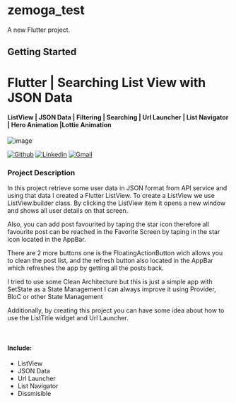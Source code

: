 # zemoga_test

A new Flutter project.

## Getting Started

# Flutter | Searching List View with JSON Data 
#### ListView | JSON Data | Filtering | Searching | Url Launcher | List Navigator | Hero Animation |Lottie Animation
![image](https://img.shields.io/badge/Dart-0175C2?style=for-the-badge&logo=dart&logoColor=white)


[![Github](https://img.shields.io/badge/-Github-000?style=flat&logo=Github&logoColor=white)](https://github.com/tiancris01/ListPost/)
[![Linkedin](https://img.shields.io/badge/-LinkedIn-blue?style=flat&logo=Linkedin&logoColor=white)](https://www.linkedin.com/in/daniel-osorio-flutter/)
[![Gmail](https://img.shields.io/badge/-Gmail-c14438?style=flat&logo=Gmail&logoColor=white)](mailto:tiancris01@gmail.com)





### Project Description
<p>In this project retrieve some user data in JSON format from API service and using that data I created a Flutter ListView. To create a ListView we use ListView.builder class. By clicking the ListView item it opens a new window and shows all user details on that screen.

Also, you can add post favourited by taping the star icon therefore all favourite post can be reached in the Favorite Screen by taping in the star icon located in the AppBar.

There are 2 more buttons one is the FloatingActionButton wich allows you to clean the post list, and the refresh button also located in the AppBar which refreshes the app by getting all the posts back.

I tried to use some Clean Architecture but this is just a simple app with SetState as a State Management I can always improve it using Provider, BloC or other State Management

Additionally, by creating this project you can have some idea about how to use the ListTitle widget and Url Launcher.</p>

<br>


#### Include:
- ListView
- JSON Data
- Url Launcher
- List Navigator
- Dissmisible
